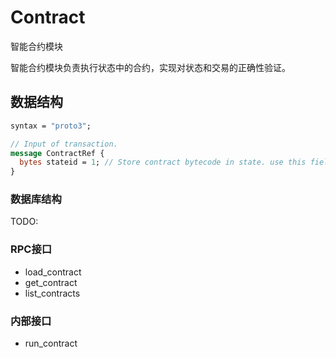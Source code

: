 # Contract

智能合约模块

智能合约模块负责执行状态中的合约，实现对状态和交易的正确性验证。

## 数据结构

```protobuf
syntax = "proto3";

// Input of transaction.
message ContractRef {
  bytes stateid = 1; // Store contract bytecode in state. use this field to reference state.
}

```

### 数据库结构

TODO:

### RPC接口

- load_contract
- get_contract
- list_contracts

### 内部接口

- run_contract
